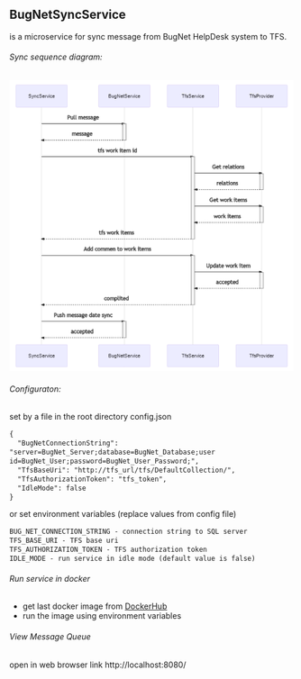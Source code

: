 ## BugNetSyncService
is a microservice for sync message from BugNet HelpDesk system to TFS.

###### Sync sequence diagram:
![Sync sequence diagram](https://github.com/setkov/BugNetSyncService/blob/master/SequenceDiagram.png)

###### Configuraton:
set by a file in the root directory
config.json
```
{
  "BugNetConnectionString": "server=BugNet_Server;database=BugNet_Database;user id=BugNet_User;password=BugNet_User_Password;",
  "TfsBaseUri": "http://tfs_url/tfs/DefaultCollection/",
  "TfsАuthorizationToken": "tfs_token",
  "IdleMode": false
}
```
or set environment variables (replace values from config file)
```
BUG_NET_CONNECTION_STRING - connection string to SQL server
TFS_BASE_URI - TFS base uri
TFS_АUTHORIZATION_TOKEN - TFS authorization token
IDLE_MODE - run service in idle mode (default value is false)
```    
###### Run service in docker
- get last docker image from [DockerHub](https://hub.docker.com/r/setkov/bug-net-sync-service/tags?page=1&ordering=last_updated)
- run the image using environment variables

###### View Message Queue
open in web browser link http://localhost:8080/